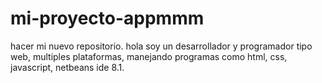 # mi-proyecto-appmmm
hacer mi nuevo repositorio.
hola soy un desarrollador y programador tipo web, multiples plataformas, manejando programas como 
html, css, javascript, netbeans ide 8.1.
